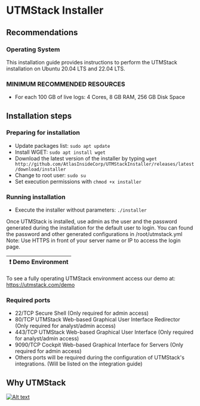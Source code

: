 # UTMStack Installer

## Recommendations

### Operating System

This installation guide provides instructions to perform the UTMStack installation on Ubuntu 20.04 LTS and 22.04 LTS.

### MINIMUM RECOMMENDED RESOURCES
- For each 100 GB of live logs: 4 Cores, 8 GB RAM, 256 GB Disk Space

## Installation steps

### Preparing for installation

- Update packages list: `sudo apt update`
- Install WGET: `sudo apt install wget`
- Download the latest version of the installer by typing `wget http://github.com/AtlasInsideCorp/UTMStackInstaller/releases/latest/download/installer`
- Change to root user: `sudo su`
- Set execution permissions with `chmod +x installer`

### Running installation

- Execute the installer without parameters: `./installer`

Once UTMStack is installed, use admin as the user and the password generated during the installation for the default user to login. You can found the password and other generated configurations in /root/utmstack.yml
Note: Use HTTPS in front of your server name or IP to access the login page.

| :exclamation: Demo Environment
|-----------------------------------------|

To see a fully operating UTMStack environment access our demo at: <https://utmstack.com/demo>

### Required ports
- 22/TCP Secure Shell (Only required for admin access)
- 80/TCP UTMStack Web-based Graphical User Interface Redirector (Only required for analyst/admin access)
- 443/TCP UTMStack Web-based Graphical User Interface (Only required for analyst/admin access)
- 9090/TCP Cockpit Web-based Graphical Interface for Servers (Only required for admin access)
- Others ports will be required during the configuration of UTMStack's integrations. (Will be listed on the integration guide)

## Why UTMStack

[![Alt text](https://img.youtube.com/vi/wv87dj15G5k/0.jpg)](https://youtu.be/wv87dj15G5k)
